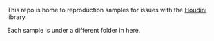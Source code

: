 This repo is home to reproduction samples for issues with the [Houdini](https://github.com/HoudiniGraphql/houdini) library.

Each sample is under a different folder in here.